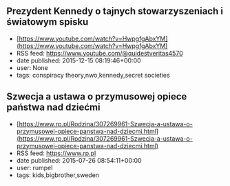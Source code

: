 ## Prezydent Kennedy o tajnych stowarzyszeniach i światowym spisku
 - [https://www.youtube.com/watch?v=HwpgfgAbxYM](https://www.youtube.com/watch?v=HwpgfgAbxYM)
 - RSS feed: https://www.youtube.com/@quidestveritas4570
 - date published: 2015-12-15 08:19:46+00:00
 - user: None
 - tags: conspiracy theory,nwo,kennedy,secret societies


## Szwecja a ustawa o przymusowej opiece państwa nad dziećmi
 - [https://www.rp.pl/Rodzina/307269961-Szwecja-a-ustawa-o-przymusowej-opiece-panstwa-nad-dziecmi.html](https://www.rp.pl/Rodzina/307269961-Szwecja-a-ustawa-o-przymusowej-opiece-panstwa-nad-dziecmi.html)
 - RSS feed: https://www.rp.pl
 - date published: 2015-07-26 08:54:11+00:00
 - user: rumpel
 - tags: kids,bigbrother,sweden

